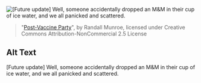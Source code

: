 ![\[Future update\] Well, someone accidentally dropped an M&M in their cup of ice water, and we all panicked and scattered.](https://imgs.xkcd.com/comics/post_vaccine_party.png)
> "[Post-Vaccine Party](https://xkcd.com/2437/)", by Randall Munroe, licensed under Creative Commons Attribution-NonCommercial 2.5 License

## Alt Text
\[Future update\] Well, someone accidentally dropped an M&M in their cup of ice water, and we all panicked and scattered.
